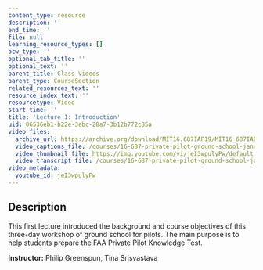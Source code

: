```yaml
---
content_type: resource
description: ''
end_time: ''
file: null
learning_resource_types: []
ocw_type: ''
optional_tab_title: ''
optional_text: ''
parent_title: Class Videos
parent_type: CourseSection
related_resources_text: ''
resource_index_text: ''
resourcetype: Video
start_time: ''
title: 'Lecture 1: Introduction'
uid: 06536eb1-b22e-3ebc-28a7-3b12b772c85a
video_files:
  archive_url: https://archive.org/download/MIT16.687IAP19/MIT16_687IAP19_lec01_300k.mp4
  video_captions_file: /courses/16-687-private-pilot-ground-school-january-iap-2019/72892e94de745280b6d4a4f9dc61d58c_jeI3wpulyPw.vtt
  video_thumbnail_file: https://img.youtube.com/vi/jeI3wpulyPw/default.jpg
  video_transcript_file: /courses/16-687-private-pilot-ground-school-january-iap-2019/f04bae170455dfb1dec02b8bd1629b5b_jeI3wpulyPw.pdf
video_metadata:
  youtube_id: jeI3wpulyPw
---
```


Description
-----------

This first lecture introduced the background and course objectives of this three-day workshop of ground school for pilots. The main purpose is to help students prepare the FAA Private Pilot Knowledge Test.

**Instructor:** Philip Greenspun, Tina Srisvastava